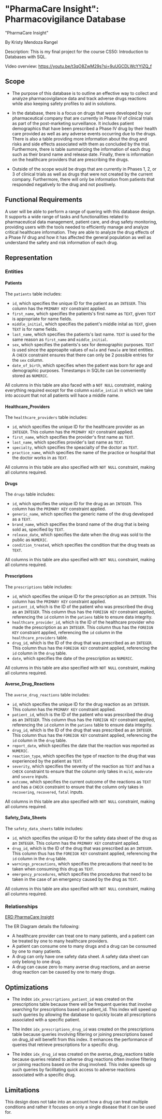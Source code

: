 # "PharmaCare Insight": Pharmacovigilance Database

"PharmaCare Insight"

By Kristy Mendoza Rangel

Description: This is my final project for the course CS50: Introduction to Databases with SQL. 

Video overview: <https://youtu.be/t3qO8ZwM29s?si=9uUGCDLWcYYIZQ_f>

## Scope

* The purpose of this database is to outline an effective way to collect and analyze pharmacovigilance data and track adverse drugs reactions while also keeping safety profiles to aid in solutions.

* In the database, there is a focus on drugs that were developed by our pharmaceutical company that are currently in Phase IV of clinical trials as part of the post-marketing surveillance. It includes patient demographics that have been prescribed a Phase IV drug by their health care provided as well as any adverse events occurring due to the drugs. There is also a table providing more information about the drug and risks and side effects associated with them as concluded by the trial. Furthermore, there is table summarizing the information of each drug such as their brand name and release date. Finally, there is information on the healthcare providers that are prescribing the drugs.

* Outside of the scope would be drugs that are currently in Phases 1, 2, or 3 of clinical trials as well as drugs that were not created by the current company. Furthermore, there will only be information from patients that responded negatively to the drug and not positively.

## Functional Requirements

A user will be able to perform a range of quering with this database design. It supports a wide range of tasks and functionalities related to pharmaceutical data management, patient care, and drug safety monitoring, providing users with the tools needed to efficiently manage and analyze critical healthcare information. They are able to analyze the drug effects of a Phase IV drug and how it has affected the general population as well as understand the safety and risk information of each drug.

## Representation

### Entities

#### Patients

The `patients` table includes:

* `id`, which specifies the unique ID for the patient as an `INTEGER`. This column has the `PRIMARY KEY` constraint applied.
* `first_name`, which specifies the patients's first name as `TEXT`, given `TEXT` is appropriate for name fields.
* `middle_initial`, which specifies the patient's middle inital as `TEXT`, given `TEXT` is for name fields.
* `last_name`, which specifies the patients's last name. `TEXT` is used for the same reason as `first_name` and `middle_initial`.
* `sex`, which specifies the patients's sex for demographic purposes. `TEXT` is used since the approapite values of `male` and `female` are text entities. A `CHECK` constraint ensures that there can only be 2 possible entries for the `sex` column.
* `date_of_birth`, which specifies when the patient was born for age and demographic purposes. Timestamps in SQLite can be conveniently stored as `NUMERIC`.

All columns in this table are also faced with a `NOT NULL` constraint, making everything required except for the column `middle_intial` in which we take into account that not all patients will hace a middle name.

#### Healthcare_Providers

The `healthcare_providers` table includes:

* `id`, which specifies the unique ID for the healthcare provider as an `INTEGER`. This column has the `PRIMARY KEY` constraint applied.
* `first_name`, which specifies the provider's first name as `TEXT`.
* `last_name`, which specifies provider's last name as `TEXT`.
* `specialty`, which specifies the speacialty of the doctor as `TEXT`.
* `practice_name`, which specifies the name of the practice or hospital that the doctor works in as `TEXT`.

All columns in this table are also specified with `NOT NULL` constraint, making all columns required.

#### Drugs

The `drugs` table includes:

* `id`, which specifies the unique ID for the drug as an `INTEGER`. This column has the `PRIMARY KEY` constraint applied.
* `generic_name`, which specifies the generic name of the drug developed as a `TEXT`.
* `brand_name`, which specifies the brand name of the drug that is being sold as, specified by `TEXT`.
* `release_date`, which specifies the date when the drug was sold to the public as `NUMERIC`.
* `condition_treated`, which specifies the condition that the drug treats as `TEXT`.

All columns in this table are also specified with `NOT NULL` constraint, making all columns required.

#### Prescriptions

The `prescriptions` table includes:

* `id`, which specifies the unique ID for the prescription as an `INTEGER`. This column has the `PRIMARY KEY` constraint applied.
* `patient_id`, which is the ID of the patient who was prescribed the drug as an `INTEGER`. This column thus has the `FOREIGN KEY` constraint applied, referencing the `id` column in the `patiens` table to ensure data integrity.
* `healthcare_provider_id`, which is the ID of the healthcare provider who made the prescription as an `INTEGER`. This column thus has the `FOREIGN KEY` constraint applied, referencing the `id` column in the `healthcare_providers` table.
* `drug_id`, which is the ID of the drug that was prescribed as an `INTEGER`. This column thus has the `FOREIGN KEY` constraint applied, referencing the `id` column in the `drug` table.
* `date`, which specifies the date of the prescription as `NUMERIC`.

All columns in this table are also specified with `NOT NULL` constraint, making all columns required.

#### Averse_Drug_Reactions

The `averse_drug_reactions` table includes:

* `id`, which specifies the unique ID for the drug reaction as an `INTEGER`. This column has the `PRIMARY KEY` constraint applied.
* `patient_id`, which is the ID of the patient who was prescribed the drug as an `INTEGER`. This column thus has the `FOREIGN KEY` constraint applied, referencing the `id` column in the `patiens` table to ensure data integrity.
* `drug_id`, which is the ID of the drug that was prescribed as an `INTEGER`. This column thus has the `FOREIGN KEY` constraint applied, referencing the `id` column in the `drug` table.
* `report_date`, which specifies the date that the reaction was reported as `NUMERIC`.
* `reaction_type`, which specifies the type of reaction to the drug that was experienced by the patient as `TEXT`.
* `severity`, which specifies the severity of the reaction as `TEXT` and has a `CHECK` constraint to ensure that the column only takes in `mild`, `moderate` and `severe` inputs.
* `outcome`, which specifies the current outcome of the reactions as `TEXT` and has a `CHECK` constraint to ensure that the column only takes in `recovering`, `recovered`, `fatal` inputs.

All columns in this table are also specified with `NOT NULL` constraint, making all columns required.

#### Safety_Data_Sheets

The `safety_data_sheets` table includes:

* `id`, which specifies the unique ID for the safety data sheet of the drug as an `INTEGER`. This column has the `PRIMARY KEY` constraint applied.
* `drug_id`, which is the ID of the drug that was prescribed as an `INTEGER`. This column thus has the `FOREIGN KEY` constraint applied, referencing the `id` column in the `drug` table.
* `warnings_precautions`, which specifies the precautions that need to be taken when consuming this drug as `TEXT`.
* `emergency_procedures`, which specifies the procedures that need to be taken in the case of an emergency caused by the drug as `TEXT`.

All columns in this table are also specified with `NOT NULL` constraint, making all columns required.

### Relationships
[ERD PharmaCare Insight](ERD_PharmaCare_Insight.png)

The ER Diagram details the following:

* A healthcare provider can treat one to many patients, and a patient can be treated by one to many healthcare providers.
* A patient can consume one to many drugs and a drug can be consumed by one to many patients.
* A drug can only have one safety data sheet. A safety data sheet can only belong to one drug.
* A drug can cause zero to many averse drug reactions, and an averse drug reaction can be caused by one to many drugs.

## Optimizations

* The index `idx_prescriptions_patient_id` was created on the prescriptions table because there will be frequent queries that involve searching for prescriptions based on patient_id. This index will speed up such queries by allowing the database to quickly locate all prescriptions associated with a specific patient.

* The index `idx_prescriptions_drug_id` was created on the prescriptions table because queries involving filtering or joining prescriptions based on drug_id will benefit from this index. It enhances the performance of queries that retrieve prescriptions for a specific drug.

* The index `idx_drug_id` was created on the averse_drug_reactions table because queries related to adverse drug reactions often involve filtering or joining reactions based on the drug involved. This index speeds up such queries by facilitating quick access to adverse reactions associated with a specific drug.


## Limitations

This design does not take into an account how a drug can treat multiple conditions and rather it focuses on only a single disease that it can be used for.

